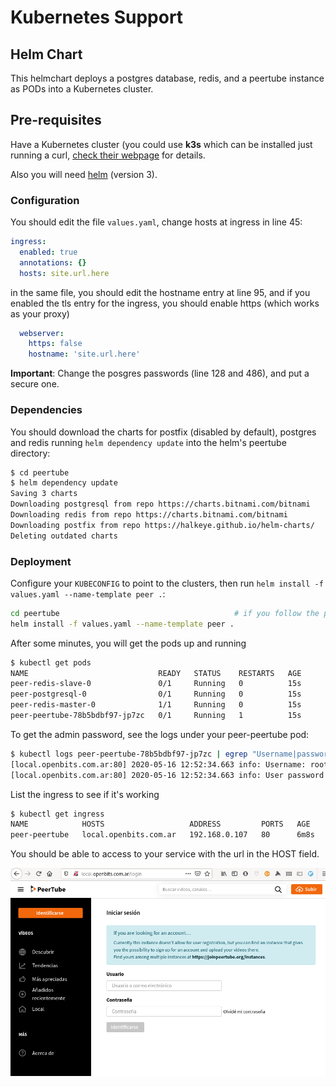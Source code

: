 # Kubernetes Support

## Helm Chart

This helmchart deploys a postgres database, redis, and a peertube instance as PODs into a Kubernetes cluster. 

## Pre-requisites

Have a Kubernetes cluster (you could use **k3s** which can be installed just running a curl, [check their webpage](https://k3s.io/) for details.

Also you will need [helm](https://helm.sh/docs/intro/install/) (version 3). 

### Configuration

You should edit the file `values.yaml`, change hosts at ingress in line 45:

```yaml
ingress:
  enabled: true
  annotations: {}
  hosts: site.url.here
```

in the same file, you should edit the hostname entry at line 95, and if you enabled the tls entry for the ingress, you should enable https (which works as your proxy)

```yaml
  webserver:
    https: false
    hostname: 'site.url.here'
```

**Important**: Change the posgres passwords (line 128 and 486), and put a secure one. 


### Dependencies

You should download the charts for postfix (disabled by default), postgres and redis running `helm dependency update` into the helm's peertube directory:

```bash
$ cd peertube
$ helm dependency update
Saving 3 charts
Downloading postgresql from repo https://charts.bitnami.com/bitnami
Downloading redis from repo https://charts.bitnami.com/bitnami
Downloading postfix from repo https://halkeye.github.io/helm-charts/
Deleting outdated charts

```

### Deployment

Configure your `KUBECONFIG` to point to the clusters, then run `helm install -f values.yaml --name-template peer .`:

```bash
cd peertube                                       # if you follow the previous steps, you should be into this directory
helm install -f values.yaml --name-template peer . 
```

After some minutes, you will get the pods up and running

```bash
$ kubectl get pods
NAME                             READY   STATUS    RESTARTS   AGE
peer-redis-slave-0               0/1     Running   0          15s
peer-postgresql-0                0/1     Running   0          15s
peer-redis-master-0              1/1     Running   0          15s
peer-peertube-78b5bdbf97-jp7zc   0/1     Running   1          15s

```
To get the admin password, see the logs under your peer-peertube pod:

```bash
$ kubectl logs peer-peertube-78b5bdbf97-jp7zc | egrep "Username|password"
[local.openbits.com.ar:80] 2020-05-16 12:52:34.663 info: Username: root
[local.openbits.com.ar:80] 2020-05-16 12:52:34.663 info: User password: xxxxxxxxxxxxxxx

```

List the ingress to see if it's working

```bash
$ kubectl get ingress
NAME            HOSTS                   ADDRESS         PORTS   AGE
peer-peertube   local.openbits.com.ar   192.168.0.107   80      6m8s

```

You should be able to access to your service with the url in the HOST field.

![](./peertube.png)
